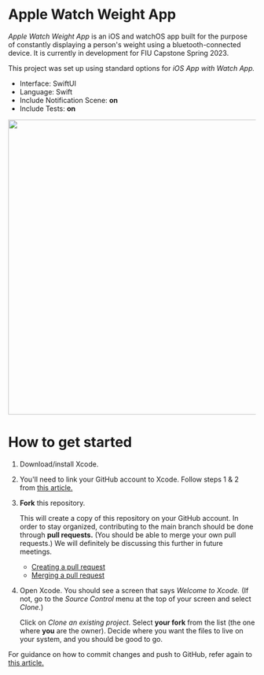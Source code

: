 # Apple Watch Weight App
*Apple Watch Weight App* is an iOS and watchOS app built for the purpose of constantly displaying a person's weight using a bluetooth-connected device. It is currently in development for FIU Capstone Spring 2023.

This project was set up using standard options for *iOS App with Watch App.*
- Interface: SwiftUI
- Language: Swift
- Include Notification Scene: **on**
- Include Tests: **on**

<img src="https://github.com/Senior-Project-Apple-Watch-Application/WeightApp/blob/main/Walkthrough.gif" width="600" />

# How to get started
1. Download/install Xcode.
2. You'll need to link your GitHub account to Xcode. Follow steps 1 & 2 from [this article.](http://irenebosque.com/how-to-xcode-and-github/)
3. **Fork** this repository. 
   
   This will create a copy of this repository on your GitHub account. In order to stay organized, contributing to the main branch should be done through **pull requests.** (You should be able to merge your own pull requests.) We will definitely be discussing this further in future meetings.
   
   - [Creating a pull request](https://docs.github.com/en/pull-requests/collaborating-with-pull-requests/proposing-changes-to-your-work-with-pull-requests/creating-a-pull-request)
   - [Merging a pull request](https://docs.github.com/en/pull-requests/collaborating-with-pull-requests/incorporating-changes-from-a-pull-request/merging-a-pull-request)
   
4. Open Xcode. You should see a screen that says *Welcome to Xcode.* (If not, go to the *Source Control* menu at the top of your screen and select *Clone.*)

   Click on *Clone an existing project.* Select **your fork** from the list (the one where **you** are the owner). Decide where you want the files to live on your system, and you should be good to go.
   
For guidance on how to commit changes and push to GitHub, refer again to [this article.](http://irenebosque.com/how-to-xcode-and-github/)
